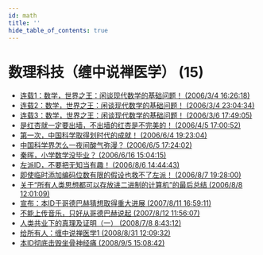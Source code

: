 ```yaml
---
id: math
title: ''
hide_table_of_contents: true
---
```


<div style={{textAlign:'center', marginTop: '20px'}}>

# 数理科技（缠中说禅医学） (15)
<div style={{fontWeight: 'normal', display: 'inline-block', textAlign: 'left'}}>

- [连载1：数学，世界之王：闲谈现代数学的基础问题！ (2006/3/4 16:26:18)](./math/basics1.md)
- [连载2：数学，世界之王：闲谈现代数学的基础问题！ (2006/3/4 23:04:34)](./math/basics2.md)
- [连载3：数学，世界之王：闲谈现代数学的基础问题！ (2006/3/6 17:49:05)](./math/basics3.md)
- [是红杏就一定要出墙，不出墙的红杏是不完美的！ (2006/4/5 17:00:52)](./math/redplum.md)
- [第一次，中国科学取得划时代的成就！ (2006/6/4 19:23:04)](./math/landmarkachievement.md)
- [中国科学界怎么一夜间酸气弥漫？ (2006/6/5 17:24:02)](./math/chinesescience.md)
- [秦晖，小学数学没毕业？ (2006/6/16 15:04:15)](./math/qinhui.md)
- [左派ID，不要把无知当有趣！ (2006/8/6 14:44:43)](./math/theleftid.md)
- [即使临时添加编码位数有限的假设也救不了左派！ (2006/8/7 19:28:00)](./math/theleftcanntbesaved.md)
- [关于“所有人类思想都可以存放进二进制的计算机”的最后总结 (2006/8/8 12:01:09)](./math/finalsumup.md)
- [宣布：本ID于哥德巴赫猜想取得重大进展 (2007/8/11 16:59:11)](./math/goldbachconjecture.md)
- [不能上传音乐，只好从哥德巴赫说起 (2007/8/12 11:56:07)](./math/goldbach.md)
- [人类共业下的真理及证明（一） (2008/7/8 8:43:12)](./math/mankindkarma.md)
- [给所有人：缠中说禅医学1 (2008/8/31 12:09:32)](./math/chanmedicine1.md)
- [本ID彻底击毁坐骨神经痛 (2008/9/5 15:08:42)](./math/destroyischialgia.md)

</div>
</div>
